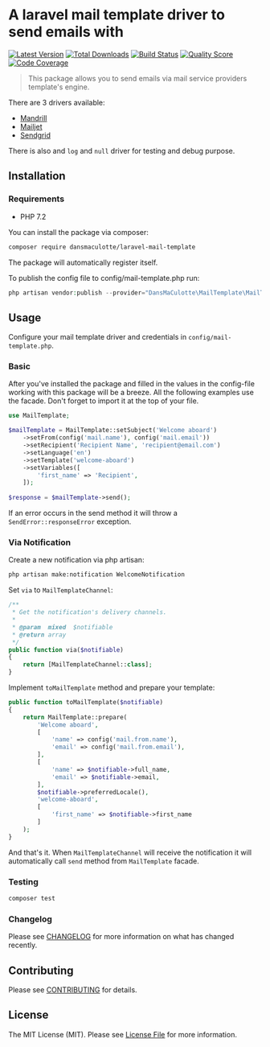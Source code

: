 # A laravel mail template driver to send emails with

[![Latest Version](https://img.shields.io/packagist/v/DansMaCulotte/laravel-mail-template.svg?style=flat-square)](https://packagist.org/packages/dansmaculotte/laravel-mail-template)
[![Total Downloads](https://img.shields.io/packagist/dt/DansMaCulotte/laravel-mail-template.svg?style=flat-square)](https://packagist.org/packages/dansmaculotte/laravel-mail-template)
[![Build Status](https://img.shields.io/travis/DansMaCulotte/laravel-mail-template/master.svg?style=flat-square)](https://travis-ci.org/dansmaculotte/laravel-mail-template)
[![Quality Score](https://img.shields.io/scrutinizer/g/DansMaCulotte/laravel-mail-template.svg?style=flat-square)](https://scrutinizer-ci.com/g/dansmaculotte/laravel-mail-template)
[![Code Coverage](https://img.shields.io/coveralls/github/DansMaCulotte/laravel-mail-template.svg?style=flat-square)](https://coveralls.io/github/dansmaculotte/laravel-mail-template)

> This package allows you to send emails via mail service providers template's engine.

There are 3 drivers available:

  - [Mandrill](https://mandrillapp.com/api/docs/)
  - [Mailjet](https://dev.mailjet.com/guides/#about-the-mailjet-api)
  - [Sendgrid](https://sendgrid.com/docs/api-reference/)
  
There is also and `log` and `null` driver for testing and debug purpose.

## Installation

### Requirements

- PHP 7.2

You can install the package via composer:

```bash
composer require dansmaculotte/laravel-mail-template
```

The package will automatically register itself.

To publish the config file to config/mail-template.php run:

```php
php artisan vendor:publish --provider="DansMaCulotte\MailTemplate\MailTemplateServiceProvider"
```

## Usage

Configure your mail template driver and credentials in `config/mail-template.php`.

### Basic

After you've installed the package and filled in the values in the config-file working with this package will be a breeze.
All the following examples use the facade. Don't forget to import it at the top of your file.

```php
use MailTemplate;
```

```php
$mailTemplate = MailTemplate::setSubject('Welcome aboard')
    ->setFrom(config('mail.name'), config('mail.email'))
    ->setRecipient('Recipient Name', 'recipient@email.com')
    ->setLanguage('en')
    ->setTemplate('welcome-aboard')
    ->setVariables([
        'first_name' => 'Recipient',
    ]);
    
$response = $mailTemplate->send();
```

If an error occurs in the send method it will throw a `SendError::responseError` exception.

### Via Notification

Create a new notification via php artisan:

```bash
php artisan make:notification WelcomeNotification
```

Set `via` to `MailTemplateChannel`:

```php
/**
 * Get the notification's delivery channels.
 *
 * @param  mixed  $notifiable
 * @return array
 */
public function via($notifiable)
{
    return [MailTemplateChannel::class];
}
```

Implement `toMailTemplate` method and prepare your template:

```php
public function toMailTemplate($notifiable)
{
    return MailTemplate::prepare(
        'Welcome aboard',
        [
            'name' => config('mail.from.name'),
            'email' => config('mail.from.email'),
        ],
        [
            'name' => $notifiable->full_name,
            'email' => $notifiable->email,
        ],
        $notifiable->preferredLocale(),
        'welcome-aboard',
        [
            'first_name' => $notifiable->first_name
        ]
    );
}
```

And that's it.
When `MailTemplateChannel` will receive the notification it will automatically call `send` method from `MailTemplate` facade.

### Testing

```bash
composer test
```

### Changelog

Please see [CHANGELOG](CHANGELOG.md) for more information on what has changed recently.

## Contributing

Please see [CONTRIBUTING](CONTRIBUTING.md) for details.

## License

The MIT License (MIT). Please see [License File](LICENSE.md) for more information.
